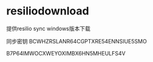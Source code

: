 # resiliodownload
提供resilio sync windows版本下载

同步密钥
BCWHZRSLANR64CGPTXRE54ENNSIUE5SMO

B7P64IMWOCXWEYOXIMBX6HN5MHEULFS4V
